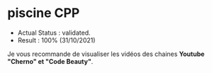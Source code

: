 # piscine CPP

- Actual Status : validated.
- Result        : 100% (31/10/2021)

Je vous recommande de visualiser les vidéos des chaines **Youtube "Cherno" et "Code Beauty"**.
